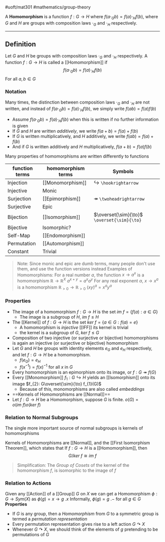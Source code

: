 #uoft/mat301 #mathematics/group-theory 

A **Homomorphism** is a function $f:G\rightarrow H$ where $f(a\cdot_{G}b )=f(a)\cdot_{H}f(b)$, where $G$ and $H$ are groups with composition laws $\cdot_{G}$ and $\cdot_{H}$ respectively.

---
## Definition
Let $G$ and $H$ be groups with composition laws $\cdot_{G}$ and $\cdot_{H}$ respectively.
A function $f:G\rightarrow H$ is called a [[Homomorphism]] if 
$$f(a\cdot_{G}b )=f(a)\cdot_{H}f(b)$$
	For all $a,b\in G$ 

### Notation
Many times, the distinction between composition laws $\cdot_{G}$ and $\cdot_{H}$ are not written, and instead of $f(a\cdot_{G}b )=f(a)\cdot_{H}f(b)$, we simply write $f(ab)=f(a)f(b)$
- Assume $f(a\cdot_{G}b )=f(a)\cdot_{H}f(b)$ when this is written if no further information is given
- If $G$ and $H$ are written *additively*, we write $f(a+b)=f(a)+f(b)$
- If $G$ is written multiplicatively, and $H$ additively, we write $f(ab)=f(a)+f(b)$
- And if $G$ is written additively and $H$ multiplicatively, $f(a+b)=f(a)f(b)$

Many properties of homomorphisms are written differently to functions

| function terms | homomorphism terms | Symbols                                      |     |
| -------------- | ------------------ | -------------------------------------------- | --- |
| Injection      | [[Monomorphism]]   | $\hookrightarrow$ `\hookrightarrow`          |     |
| Injective      | Monic              |                                              |     |
| Surjection     | [[Epimorphism]]    | $\twoheadrightarrow$ `\twoheadrightarrow`    |     |
| Surjective     | Epic               |                                              |     |
| Bijection      | [[Isomorphism]]    | $\overset{\sim}{\to}$  `\overset{\sim}{\to}` |     |
| Bijective      | Isomorphic?        |                                              |     |
| Self-Map       | [[Endomorphism]]   |                                              |     |
| Permutation    | [[Automorphism]]   |                                              |     |
| Constant       | Trivial            |                                              |     |
> Note:
> 	Since monic and epic are dumb terms, many people don't use them, and use the function versions instead
> Examples of Homomorphisms:
> 	For a real number $a$, the function $x\rightarrow a^{x}$ is a homomorphism $\mathbb{R}\rightarrow \mathbb{R}^{X}$
> 		$a^{x+y}=a^{x}a^{y}$
> 	For any real exponent $\alpha$, $x\to x^{a}$  is a homomorphism $\mathbb{R}_{>0}\to \mathbb{R}_{>0}$
> 		$(xy)^{a}=x^{a}y^{a}$

### Properties
- The image of a homomorphism $f:G\to H$ is the set $im \ f=\{f(a):a\in G\}$  
	- The image is a subgroup of $H$, $im \ f\leq H$
- The [[Kernel]] of $f:G\to H$ is the set $ker \ f=\{a\in G: f(a)=e\}$
	- A homomorphism is *injective* [[IFF]] its kernel is trivial
	- the kernel is a subgroup of $G$, $ker \ f\leq G$
- Composition of two injective (or surjective or bijective) homomorphisms is again an injective (or surjective or bijective) homomorphism
- Let $G$ and $H$ be groups with identity elements $e_{G}$ and $e_{H}$ respectively, and let $f:G\to H$ be a homomorphism. 
	- $f(e_{G})=e_{H}$
	- $f(x^{-1})=f(x)^{-1}$ for all $x$ in $G$
- Every homomorphism is an epimorphism onto its image, or $f:G\twoheadrightarrow f(G)$
- Every [[Monomorphism]] $f_{1}:G\hookrightarrow H$ yields an [[Isomorphism]] onto its image $f_{2}: G\overset{\sim}{\to} f_{1}(G)$
	- Because of this, monomorphisms are also called *embeddings*
- ==Kernels of Homomorphisms are [[Normal]]== 
- Let $f:G\to H$ be a Homomorphism, suppose $G$ is finite. $o(G)=o(im \ f)o(ker \ f)$

### Relation to Normal Subgroups
The single more important source of normal subgroups is kernels of homomorphisms

Kernels of Homomorphisms are [[Normal]], and the [[First Isomorphism Theorem]], which states that If $f:G\to H$ is a [[Homomorphism]], then 
$$G /ker \ f \cong im \ f$$

> Simplification:
> 	The *Group of Cosets*  of the kernel of the homomorphism $f$, is isomorphic to the image of $f$

### Relation to Actions
Given any [[Action]] of a [[Group]] $G$ on $X$ we can get a Homomorphism $\phi:G\to Sym(X)$ as $\phi(g)=x\to g \ .x$
	Informally, $\phi(g)=g \ .-$ for all $g\in G$
**Properties**
- If $G$ is any group, then a *Homomorphism* from $G$ to a symmetric group is termed a *permutation representation*
- Every permutation representation gives rise to a left action $G\curvearrowright X$
- Whenever $G\curvearrowright X$, we should think of the elements of $g$  pretending to be permutations of $G$